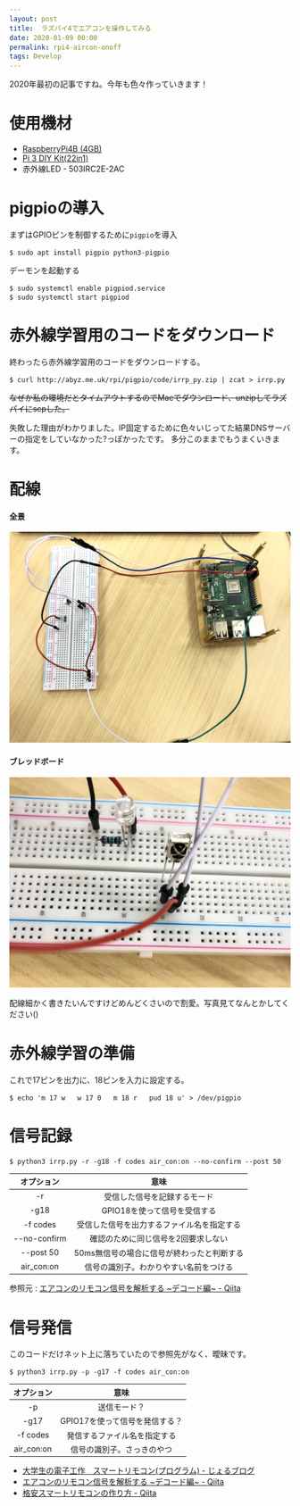 ```yaml
---
layout: post
title:  ラズパイ4でエアコンを操作してみる
date: 2020-01-09 00:00
permalink: rpi4-aircon-onoff
tags: Develop
---
```

<style>
    .code {
        background: #272822;
        border-radius: 4px;
        padding: 10px 15px;
        color: #D9DCEF; }
        span .option {
            color: #D093E3; }
</style>

2020年最初の記事ですね。今年も色々作っていきます！

# 使用機材

 - [RaspberryPi4B (4GB)](https://www.amazon.co.jp/gp/product/B07YM3Z2QR)
 - [Pi 3 DIY Kit(22in1)](https://www.amazon.co.jp/gp/product/B01M6ZFNSS)
 - 赤外線LED - 503IRC2E-2AC

# pigpioの導入

まずはGPIOピンを制御するために`pigpio`を導入

```shell
$ sudo apt install pigpio python3-pigpio
```

デーモンを起動する

```shell
$ sudo systemctl enable pigpiod.service
$ sudo systemctl start pigpiod
```

# 赤外線学習用のコードをダウンロード

終わったら赤外線学習用のコードをダウンロードする。

```shell
$ curl http://abyz.me.uk/rpi/pigpio/code/irrp_py.zip | zcat > irrp.py
```

~~なぜか私の環境だとタイムアウトするのでMacでダウンロード、unzipしてラズパイにscpした。~~

失敗した理由がわかりました。IP固定するために色々いじってた結果DNSサーバーの指定をしていなかった?っぽかったです。
多分このままでもうまくいきます。

# 配線

#### 全景
<img class="post-img" src="assets/images/2020-01-09-01.jpg">

#### ブレッドボード
<img class="post-img" src="assets/images/2020-01-09-02.jpg">

配線細かく書きたいんですけどめんどくさいので割愛。写真見てなんとかしてください()

# 赤外線学習の準備

これで17ピンを出力に、18ピンを入力に設定する。

```shell
$ echo 'm 17 w   w 17 0   m 18 r   pud 18 u' > /dev/pigpio
```

# 信号記録

```shell
$ python3 irrp.py -r -g18 -f codes air_con:on --no-confirm --post 50
```

|オプション|意味|
|:-:|:-:|
|-r|受信した信号を記録するモード|
|-g18|GPIO18を使って信号を受信する|
|-f codes|受信した信号を出力するファイル名を指定する|
|--no-confirm|確認のために同じ信号を2回要求しない|
|--post 50|50ms無信号の場合に信号が終わったと判断する|
|air_con:on|信号の識別子。わかりやすい名前をつける|

参照元 : <a href="https://qiita.com/gorohash/items/598d69a63bd6b4308291">エアコンのリモコン信号を解析する ~デコード編~ - Qiita</a>

# 信号発信

このコードだけネット上に落ちていたので参照先がなく、曖昧です。

```shell
$ python3 irrp.py -p -g17 -f codes air_con:on
```

|オプション|意味|
|:-:|:-:|
|-p|送信モード？|
|-g17|GPIO17を使って信号を発信する？|
|-f codes|発信するファイル名を指定する|
|air_con:on|信号の識別子。さっきのやつ|

 - <a href="https://jorublog.site/electronic-work-smart-remocon-program/">大学生の電子工作　スマートリモコン(プログラム) - じょるブログ</a>
 - <a href="https://qiita.com/gorohash/items/598d69a63bd6b4308291">エアコンのリモコン信号を解析する ~デコード編~ - Qiita</a>
 - <a href="https://qiita.com/takjg/items/e6b8af53421be54b62c9">格安スマートリモコンの作り方 - Qiita</a>